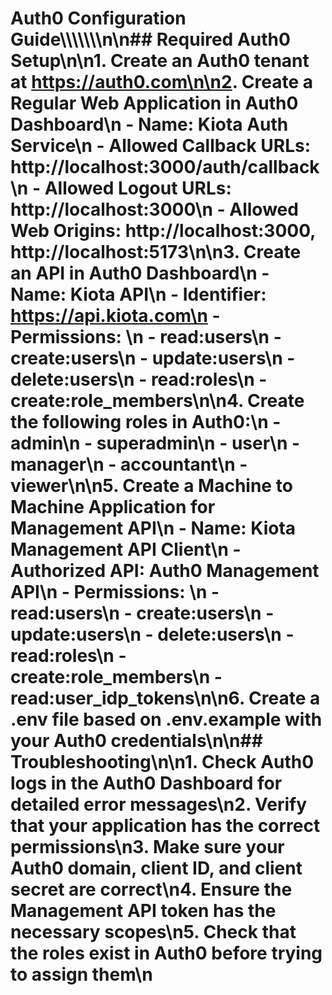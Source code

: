 # Auth0 Configuration Guide\\\\\\\\\\\\\n\n## Required Auth0 Setup\n\n1. Create an Auth0 tenant at https://auth0.com\n\n2. Create a Regular Web Application in Auth0 Dashboard\n   - Name: Kiota Auth Service\n   - Allowed Callback URLs: http://localhost:3000/auth/callback\n   - Allowed Logout URLs: http://localhost:3000\n   - Allowed Web Origins: http://localhost:3000, http://localhost:5173\n\n3. Create an API in Auth0 Dashboard\n   - Name: Kiota API\n   - Identifier: https://api.kiota.com\n   - Permissions: \n     - read:users\n     - create:users\n     - update:users\n     - delete:users\n     - read:roles\n     - create:role_members\n\n4. Create the following roles in Auth0:\n   - admin\n   - superadmin\n   - user\n   - manager\n   - accountant\n   - viewer\n\n5. Create a Machine to Machine Application for Management API\n   - Name: Kiota Management API Client\n   - Authorized API: Auth0 Management API\n   - Permissions: \n     - read:users\n     - create:users\n     - update:users\n     - delete:users\n     - read:roles\n     - create:role_members\n     - read:user_idp_tokens\n\n6. Create a .env file based on .env.example with your Auth0 credentials\n\n## Troubleshooting\n\n1. Check Auth0 logs in the Auth0 Dashboard for detailed error messages\n2. Verify that your application has the correct permissions\n3. Make sure your Auth0 domain, client ID, and client secret are correct\n4. Ensure the Management API token has the necessary scopes\n5. Check that the roles exist in Auth0 before trying to assign them\n
